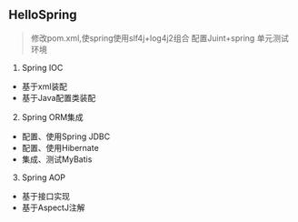 ## HelloSpring
> 修改pom.xml,使spring使用slf4j+log4j2组合
> 配置Juint+spring 单元测试环境

1. Spring IOC
* 基于xml装配
* 基于Java配置类装配
2. Spring ORM集成
* 配置、使用Spring JDBC
* 配置、使用Hibernate
* 集成、测试MyBatis
3. Spring AOP
* 基于接口实现
* 基于AspectJ注解